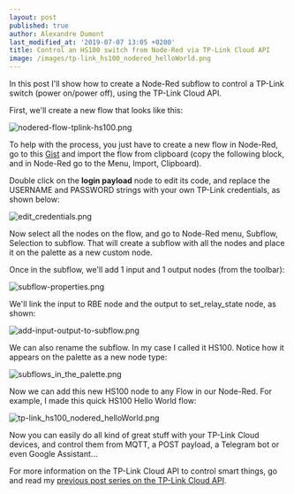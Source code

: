 ```yaml
---
layout: post
published: true
author: Alexandre Dumont
last_modified_at: '2019-07-07 13:05 +0200'
title: Control an HS100 switch from Node-Red via TP-Link Cloud API
image: /images/tp-link_hs100_nodered_helloWorld.png
---
```

In this post I'll show how to create a Node-Red subflow to control a TP-Link switch (power on/power off), using the TP-Link Cloud API.

First, we'll create a new flow that looks like this:

![nodered-flow-tplink-hs100.png]({{site.baseurl}}/images/nodered-flow-tplink-hs100.png)

To help with the process, you just have to create a new flow in Node-Red, go to this [Gist](https://gist.github.com/adumont/dbc679320ca68f6c1a149c2f4fe9a439) and import the flow from clipboard (copy the following block, and in Node-Red go to the Menu, Import, Clipboard).

Double click on the **login payload** node to edit its code, and replace the USERNAME and PASSWORD strings with your own TP-Link credentials, as shown below:

![edit_credentials.png]({{site.baseurl}}/images/edit_credentials.png)

Now select all the nodes on the flow, and go to Node-Red menu, Subflow, Selection to subflow. That will create a subflow with all the nodes and place it on the palette as a new custom node.

Once in the subflow, we'll add 1 input and 1 output nodes (from the toolbar):

![subflow-properties.png]({{site.baseurl}}/images/subflow-properties.png)

We'll link the input to RBE node and the output to set_relay_state node, as shown:

![add-input-output-to-subflow.png]({{site.baseurl}}/images/add-input-output-to-subflow.png)

We can also rename the subflow. In my case I called it HS100. Notice how it appears on the palette as a new node type:

![subflows_in_the_palette.png]({{site.baseurl}}/images/subflows_in_the_palette.png)

Now we can add this new HS100 node to any Flow in our Node-Red. For example, I made this quick HS100 Hello World flow:

![tp-link_hs100_nodered_helloWorld.png]({{site.baseurl}}/images/tp-link_hs100_nodered_helloWorld.png)

Now you can easily do all kind of great stuff with your TP-Link Cloud devices, and control them from MQTT, a POST payload, a Telegram bot or even Google Assistant...

For more information on the TP-Link Cloud API to control smart things, go and read my [previous post series on the TP-Link Cloud API](https://www.google.es/search?q=tplink+site%3Ahttps%3A%2F%2Fitnerd.space&oq=tplink+site%3Ahttps%3A%2F%2Fitnerd.space).



